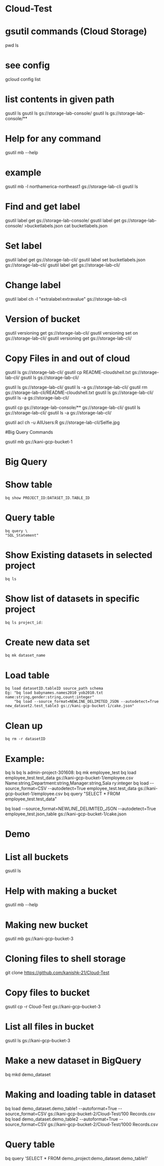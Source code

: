 # Cloud-Test

# gsutil commands (Cloud Storage)
pwd
ls

# see config
gcloud config list

# list contents in given path
gsutil ls
gsutil ls gs://storage-lab-console/
gsutil ls gs://storage-lab-console/**

# Help for any command
gsutil mb --help

# example
gsutil mb -l northamerica-northeast1 gs://storage-lab-cli
gsutil ls

# Find and get label
gsutil label get gs://storage-lab-console/
gsutil label get gs://storage-lab-console/ >bucketlabels.json
cat bucketlabels.json

# Set label
gsutil label get gs://storage-lab-cli/
gsutil label set bucketlabels.json gs://storage-lab-cli/
gsutil label get gs://storage-lab-cli/

# Change label
gsutil label ch -l "extralabel:extravalue" gs://storage-lab-cli

# Version of bucket
gsutil versioning get gs://storage-lab-cli/
gsutil versioning set on gs://storage-lab-cli/
gsutil versioning get gs://storage-lab-cli/

# Copy Files in and out of cloud
gsutil ls gs://storage-lab-cli/
gsutil cp README-cloudshell.txt gs://storage-lab-cli/
gsutil ls gs://storage-lab-cli/

gsutil ls gs://storage-lab-cli/
gsutil ls -a gs://storage-lab-cli/
gsutil rm gs://storage-lab-cli/README-cloudshell.txt
gsutil ls gs://storage-lab-cli/
gsutil ls -a gs://storage-lab-cli/

gsutil cp gs://storage-lab-console/** gs://storage-lab-cli/
gsutil ls gs://storage-lab-cli/
gsutil ls -a gs://storage-lab-cli/

gsutil acl ch -u AllUsers:R gs://storage-lab-cli/Selfie.jpg

#Big Query Commands

gsutil mb gs://kani-gcp-bucket-1

# Big Query

# Show table
    bq show PROJECT_ID:DATASET_ID.TABLE_ID

# Query table
    bq query \
    "SQL_Statement"

# Show Existing datasets in selected project
    bq ls
# Show list of datasets in specific project
    bq ls project_id:

# Create new data set
    bq mk dataset_name

# Load table
    bq load datasetID.tableID source_path schema
    Eg: "bq load babynames.names2010 yob2010.txt name:string,gender:string,count:integer"
        "bq load --source_format=NEWLINE_DELIMITED_JSON --autodetect=True new_dataset2.test_table3 gs://kani-gcp-bucket-1/cake.json"
# Clean up
    bq rm -r datasetID


# Example:
bq ls
bq ls admin-project-301608:
bq mk employee_test
bq load employee_test.test_data gs://kani-gcp-bucket-1/employee.csv Name:string,Department:string,Manager:string,Sala
ry:integer
bq load --source_format=CSV --autodetect=True employee_test.test_data gs://kani-gcp-bucket-1/employee.csv
bq query "SELECT * FROM employee_test.test_data"

bq load --source_format=NEWLINE_DELIMITED_JSON --autodetect=True employee_test.json_table gs://kani-gcp-bucket-1/cake.json


# Demo

# List all buckets
gsutil ls

# Help with making a bucket
gsutil mb --help

# Making new bucket
gsutil mb gs://kani-gcp-bucket-3

# Cloning files to shell storage
git clone https://github.com/kanishk-21/Cloud-Test

# Copy files to bucket
gsutil cp -r Cloud-Test gs://kani-gcp-bucket-3

# List all files in bucket
gsutil ls gs://kani-gcp-bucket-3

# Make a new dataset in BigQuery
bq mkd demo_dataset

# Making and loading table in dataset
bq load demo_dataset.demo_table1 --autoformat=True --source_format=CSV  gs://kani-gcp-bucket-2/Cloud-Test/100 Records.csv
bq load demo_dataset.demo_table2 --autoformat=True --source_format=CSV  gs://kani-gcp-bucket-2/Cloud-Test/1000 Records.csv

# Query table
bq query 'SELECT * FROM demo_project:demo_dataset.demo_table1'



